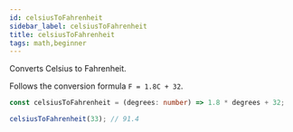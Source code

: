 ```yaml
---
id: celsiusToFahrenheit
sidebar_label: celsiusToFahrenheit
title: celsiusToFahrenheit
tags: math,beginner
---
```


Converts Celsius to Fahrenheit.

Follows the conversion formula `F = 1.8C + 32`.

```ts
const celsiusToFahrenheit = (degrees: number) => 1.8 * degrees + 32;
```

```ts
celsiusToFahrenheit(33); // 91.4
```
